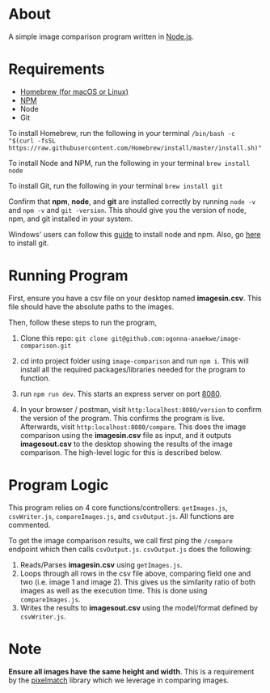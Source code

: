 # About
A simple image comparison program written in [Node.js](https://nodejs.org/en/).

# Requirements
- [Homebrew (for macOS or Linux)](https://brew.sh/)
- [NPM](https://www.npmjs.com/)
- Node
- Git

To install Homebrew, run the following in your terminal
```/bin/bash -c "$(curl -fsSL https://raw.githubusercontent.com/Homebrew/install/master/install.sh)"```

To install Node and NPM, run the following in your terminal
```brew install node```

To install Git, run the following in your terminal ```brew install git```

Confirm that **npm**, **node**, and **git** are installed correctly by running
```node -v``` and ```npm -v``` and ```git -version```. This should give you the version of node, npm, and git installed in your system.

Windows' users can follow this [guide](https://guide.freecodecamp.org/javascript/tutorials/how-to-install-node-js-and-npm-on-windows/) to install node and npm. Also, go [here](https://www.atlassian.com/git/tutorials/install-git#windows) to install git.

# Running Program
First, ensure you have a csv file on your desktop named **imagesin.csv**. This file should have the absolute paths to the images.

Then, follow these steps to run the program,
1. Clone this repo:
```git clone git@github.com:ogonna-anaekwe/image-comparison.git```

2. cd into project folder using ```image-comparison``` and run ```npm i```. This will install all the required packages/libraries needed for the program to function.

3. run ```npm run dev```. This starts an express server on port [8080](http://localhost:8080).

4. In your browser / postman, visit ```http:localhost:8080/version``` to confirm the version of the program. This confirms the program is live. Afterwards, visit ```http:localhost:8080/compare```. This does the image comparison using the **imagesin.csv** file as input, and it outputs **imagesout.csv** to the desktop showing the results of the image comparison. The high-level logic for this is described below.

# Program Logic
This program relies on 4 core functions/controllers: ```getImages.js```, ```csvWriter.js```, ```compareImages.js```, and ```csvOutput.js```. All functions are commented.

To get the image comparison results, we call first ping the ```/compare``` endpoint which then calls ```csvOutput.js```. ```csvOutput.js``` does the following:
1. Reads/Parses **imagesin.csv** using ```getImages.js```.
2. Loops through all rows in the csv file above, comparing field one and two (i.e. image 1 and image 2). This gives us the similarity ratio of both images as well as the execution time. This is done using ```compareImages.js```.
3. Writes the results to **imagesout.csv** using the model/format defined by ```csvWriter.js```.

# Note
**Ensure all images have the same height and width**. This is a requirement by the [pixelmatch](https://www.npmjs.com/package/pixelmatch) library which we leverage in comparing images. 

